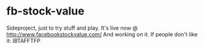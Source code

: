 fb-stock-value
==============

Sideproject, just to try stuff and play. It's live now @ http://www.facebookstockvalue.com/ And working on it. If people don't like it: IBTAFFTFP
